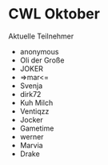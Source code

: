 # CWL Oktober
Aktuelle Teilnehmer

- anonymous
- Oli der Große
- JOKER
- =>mar<=
- Svenja
- dirk72
- Kuh Milch
- Ventiqzz
- Jocker
- Gametime
- werner
- Marvia
- Drake
